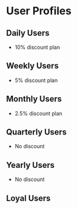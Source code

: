 # User Profiles

## Daily Users
- 10% discount plan

## Weekly Users
- 5% discount plan

## Monthly Users
- 2.5% discount plan

## Quarterly Users
- No discount

## Yearly Users
- No discount

## Loyal Users